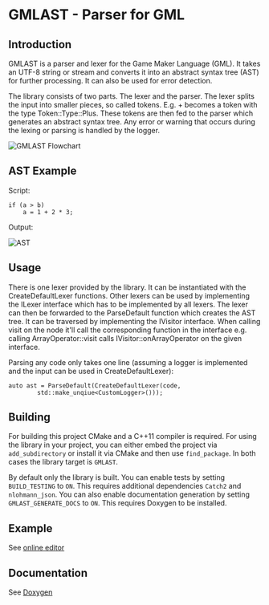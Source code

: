 # GMLAST - Parser for GML
## Introduction

GMLAST is a parser and lexer for the Game Maker Language (GML). It takes an
UTF-8 string or stream and converts it into an abstract syntax tree (AST) for
further processing. It can also be used for error detection.

The library consists of two parts. The lexer and the parser. The lexer splits
the input into smaller pieces, so called tokens. E.g. + becomes a token with
the type Token::Type::Plus. These tokens are then fed to the parser which
generates an abstract syntax tree. Any error or warning that occurs during the
lexing or parsing is handled by the logger.

![GMLAST Flowchart](https://www.preinfalk.co.at/projects/GMLAST/dot_GMLAST.svg)

## AST Example

Script: 
```
if (a > b)
	a = 1 + 2 * 3;
```
Output:

![AST](https://www.preinfalk.co.at/projects/GMLAST/dot_AST.svg)

## Usage

There is one lexer provided by the library. It can be instantiated with the
CreateDefaultLexer functions. Other lexers can be used by implementing the
ILexer interface which has to be implemented by all lexers. The lexer can then
be forwarded to the ParseDefault function which creates the AST tree. It can be
traversed by implementing the IVisitor interface. When calling visit on the
node it'll call the corresponding function in the interface e.g. calling
ArrayOperator::visit calls IVisitor::onArrayOperator on the given interface.

Parsing any code only takes one line (assuming a logger is implemented and the
input can be used in CreateDefaultLexer):
```
auto ast = ParseDefault(CreateDefaultLexer(code,
		std::make_unqiue<CustomLogger>()));
```

## Building
For building this project CMake and a C++11 compiler is required. For using the
library in your project, you can either embed the project via `add_subdirectory`
or install it via CMake and then use `find_package`. In both cases the library
target is `GMLAST`.

By default only the library is built. You can enable tests by setting
`BUILD_TESTING` to `ON`. This requires additional dependencies `Catch2` and
`nlohmann_json`.  You can also enable documentation generation by setting
`GMLAST_GENERATE_DOCS` to `ON`.  This requires Doxygen to be installed.

## Example
See [online editor](https://www.preinfalk.co.at/projects/GMLAST/example/)

## Documentation
See [Doxygen](https://www.preinfalk.co.at/projects/GMLAST/)

